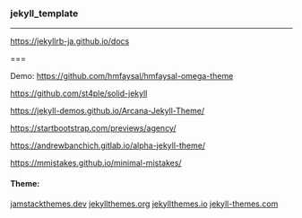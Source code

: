 ### jekyll_template 
---
https://jekyllrb-ja.github.io/docs


===

Demo:
https://github.com/hmfaysal/hmfaysal-omega-theme

https://github.com/st4ple/solid-jekyll



https://jekyll-demos.github.io/Arcana-Jekyll-Theme/

https://startbootstrap.com/previews/agency/

https://andrewbanchich.gitlab.io/alpha-jekyll-theme/

https://mmistakes.github.io/minimal-mistakes/

#### Theme:
[jamstackthemes.dev](https://jamstackthemes.dev/ssg/jekyll/)
[jekyllthemes.org](http://jekyllthemes.org/)
[jekyllthemes.io](https://jekyllthemes.io/)
[jekyll-themes.com](https://jekyllthemes.io/)



```
```

```
```

```
```


